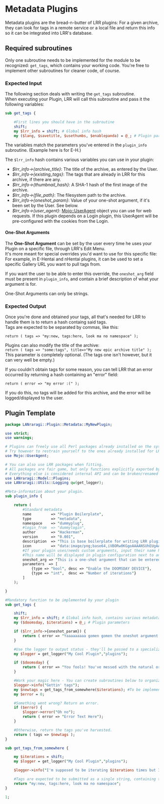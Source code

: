 # Metadata Plugins

Metadata plugins are the bread-n-butter of LRR plugins: For a given archive, they can look for tags in a remote service or a local file and return this info so it can be integrated into LRR's database.

## Required subroutines

Only one subroutine needs to be implemented for the module to be recognized: `get_tags`, which contains your working code. You're free to implement other subroutines for cleaner code, of course.

### Expected Input

The following section deals with writing the `get_tags` subroutine.  
When executing your Plugin, LRR will call this subroutine and pass it the following variables:

```perl
sub get_tags {

    #First lines you should have in the subroutine
    shift;
    my $lrr_info = shift; # Global info hash
    my ($lang, $savetitle, $usethumbs, $enablepanda) = @_; # Plugin parameters
```

The variables match the parameters you've entered in the `plugin_info` subroutine. \(Example here is for E-H.\)

The `$lrr_info` hash contains various variables you can use in your plugin:

* _$lrr\_info-&gt;{archive\_title}_: The title of the archive, as entered by the User. 
* _$lrr\_info-&gt;{existing\_tags}_: The tags that are already in LRR for this archive, if there are any.
* _$lrr\_info-&gt;{thumbnail\_hash}_: A SHA-1 hash of the first image of the archive.
* _$lrr\_info-&gt;{file\_path}_: The filesystem path to the archive.
* _$lrr\_info-&gt;{oneshot\_param}_: Value of your one-shot argument, if it's been set by the User. See below.
* _$lrr\_info-&gt;{user\_agent}_: [Mojo::UserAgent](https://mojolicious.org/perldoc/Mojo/UserAgent) object you can use for web requests. If this plugin depends on a Login plugin, this UserAgent will be pre-configured with the cookies from the Login.

#### One-Shot Arguments

The **One-Shot Argument** can be set by the user every time he uses your Plugin on a specific file, through LRR's Edit Menu.  
It's more meant for special overrides you'd want to use for this specific file:  
For example, in E-Hentai and nHentai plugins, it can be used to set a specific Gallery URL you want to pull tags from.

If you want the user to be able to enter this override, the `oneshot_arg` field must be present in `plugin_info`, and contain a brief description of what your argument is for.

One-Shot Arguments can only be strings.

### Expected Output

Once you're done and obtained your tags, all that's needed for LRR to handle them is to return a hash containg said tags.  
Tags are expected to be separated by commas, like this:

`return ( tags => "my:new, tags:here, look ma no namespace" );`

Plugins can also modify the title of the archive:  
`return ( tags => "some:tags", title=>"My new epic archive title" );`  
This parameter is completely optional. \(The tags one isn't however, but it can very well be empty.\)

If you couldn't obtain tags for some reason, you can tell LRR that an error occurred by returning a hash containing an "error" field:

`return ( error => "my error :(" );`

If you do this, no tags will be added for this archive, and the error will be logged/displayed to the user.

## Plugin Template

```perl
package LANraragi::Plugin::Metadata::MyNewPlugin;

use strict;
use warnings;

# Plugins can freely use all Perl packages already installed on the system 
# Try however to restrain yourself to the ones already installed for LRR (see tools/cpanfile) to avoid extra installations by the end-user.
use Mojo::UserAgent;

# You can also use LRR packages when fitting.
# All packages are fair game, but only functions explicitly exported by the Utils packages are supported between versions.
# Everything else is considered internal API and can be broken/renamed between versions.
use LANraragi::Model::Plugins;
use LANraragi::Utils::Logging qw(get_logger);

#Meta-information about your plugin.
sub plugin_info {

    return (
        #Standard metadata
        name         => "Plugin Boilerplate",
        type         => "metadata",
        namespace    => "dummyplug",
        #login_from  => "dummylogin",
        author       => "Hackerman",
        version      => "0.001",
        description  => "This is base boilerplate for writing LRR plugins.",
        icon         => "data:image/png;base64,iVBORw0KGgoAAAANSUhEUgAAABQAAAAUCAYAAACNiR0NAAAABmJLR0QAAAAAAAD5Q7t/AAAACXBI\nWXMAAAsTAAALEwEAmpwYAAAAB3RJTUUH4wYDFCYzptBwXAAAAB1pVFh0Q29tbWVudAAAAAAAQ3Jl\nYXRlZCB3aXRoIEdJTVBkLmUHAAAAjUlEQVQ4y82UwQ7AIAhDqeH/f7k7kRgmiozDPKppyisAkpTG\nM6T5vAQBCIAeQQBCUkiWRTV68KJZ1FuG5vY/oazYGdcWh7diy1Bml5We1yiMW4dmQr+W65mPjFjU\n5PMg2P9jKKvUdxWMU8neqYUW4cBpffnxi8TsXk/Qs8GkGGaWhmes1ZmNmr8kuMPwAJzzZSoHwxbF\nAAAAAElFTkSuQmCC",
        #If your plugin uses/needs custom arguments, input their name here. 
        #This name will be displayed in plugin configuration next to an input box for global arguments, and in archive edition for one-shot arguments.
        oneshot_arg => "This is a one-shot argument that can be entered by the user when executing this plugin on a file",
        parameters  => [
            {type => "bool", desc => "Enable the DOOMSDAY DEVICE"},
            {type => "int",  desc => "Number of iterations"}
        ]
    );

}

#Mandatory function to be implemented by your plugin
sub get_tags {

    shift;
    my $lrr_info = shift; # Global info hash, contains various metadata provided by LRR
    my ($doomsday, $iterations) = @_; # Plugin parameters

    if ($lrr_info->{oneshot_param}) {
        return ( error => "Yaaaaaaaaa gomen gomen the oneshot argument isn't implemented -- You entered ".$lrr_info->{oneshot_param}.", right ?");
    }

    #Use the logger to output status - they'll be passed to a specialized logfile and written to STDOUT.
    my $logger = get_logger("My Cool Plugin","plugins");

    if ($doomsday) {
        return ( error => "You fools! You've messed with the natural order!");
    }

    #Work your magic here - You can create subroutines below to organize the code better
    $logger->info("Gettin' tags");
    my $newtags = get_tags_from_somewhere($iterations); #To be implemented
    my $error = 0;

    #Something went wrong? Return an error.
    if ($error) {
        $logger->error("Oh no");
        return ( error => "Error Text Here");
    }

    #Otherwise, return the tags you've harvested.
    return ( tags => $newtags );
}

sub get_tags_from_somewhere {

    my $iterations = shift;
    my $logger = get_logger("My Cool Plugin","plugins");

    $logger->info("I'm supposed to be iterating $iterations times but I don't give a damn my man");

    #Tags are expected to be submitted as a single string, containing tags split up by commas. Namespaces are optional.
    return "my:new, tags:here, look ma no namespace"; 
}

1;
```

